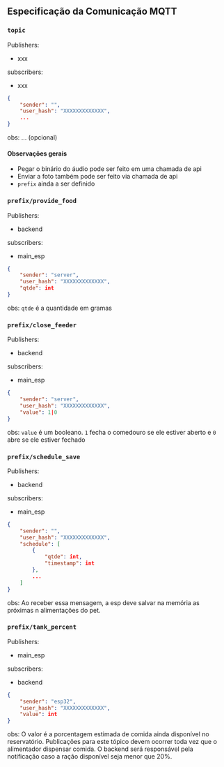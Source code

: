 ## Especificação da Comunicação MQTT

### `topic`
Publishers:

 - xxx 

subscribers: 
 - xxx

```json
{
    "sender": "",
    "user_hash": "XXXXXXXXXXXXX",
    ...
}
```
obs: ... (opcional)

#### Observações gerais

- Pegar o binário do áudio pode ser feito em uma chamada de api
- Enviar a foto também pode ser feito via chamada de api
- `prefix` ainda a ser definido

### `prefix/provide_food`
Publishers:
 - backend

subscribers: 
 - main_esp
```json
{
    "sender": "server",
    "user_hash": "XXXXXXXXXXXXX",
    "qtde": int
}
```
obs: `qtde` é a quantidade em gramas

### `prefix/close_feeder`
Publishers:
 - backend 

subscribers: 
 - main_esp
```json
{
    "sender": "server",
    "user_hash": "XXXXXXXXXXXXX",
    "value": 1|0
}
```
obs: `value` é um booleano. `1` fecha o comedouro se ele estiver aberto e `0` abre se ele estiver fechado

### `prefix/schedule_save`
Publishers:
 - backend

subscribers: 
 - main_esp
```json
{
    "sender": "",
    "user_hash": "XXXXXXXXXXXXX",
    "schedule": [
        {
            "qtde": int,
            "timestamp": int
        },
        ...
    ]
}
```
obs: Ao receber essa mensagem, a esp deve salvar na memória as próximas n alimentações do pet.

### `prefix/tank_percent`
Publishers:
 - main_esp 

subscribers: 
 - backend
```json
{
    "sender": "esp32",
    "user_hash": "XXXXXXXXXXXXX",
    "value": int
}
```
obs: O valor é a porcentagem estimada de comida ainda disponível no reservatório. Publicações para este tópico devem ocorrer toda vez que o alimentador dispensar comida. O backend será responsável pela notificação caso a ração disponível seja menor que 20%.


